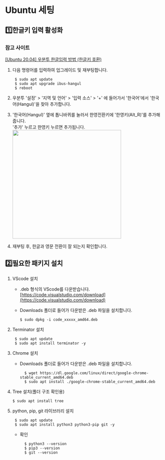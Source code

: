 # Ubuntu 세팅

## <h2 style="font-weight: 900;">1️⃣한글키 입력 활성화</h2>

### 참고 사이트
[[Ubuntu 20.04] 우분투 한글입력 방법 (한글키 호환)](https://freeablelab.tistory.com/138) 

1. 다음 명령어를 입력하여 업그레이드 및 재부팅합니다.

        $ sudo apt update
        $ sudo apt upgrade ibus-hangul
        $ reboot 

2. 우분투 '설정' > '지역 및 언어' > '입력 소스' > '+' 에 들어가서 '한국어'에서 '한국어(Hangul)'을 찾아 추가합니다. 

3. '한국어(Hangul)' 옆에 톱니바퀴를 눌러서 한영전환키에 '한영키(Alt_R)'를 추가해줍니다.  
    '추가' 누르고 한영키 누르면 추가됩니다.  
    <img src="/ynu-wiki/images/ubuntu/hangul.png" width="350"/>

4. 재부팅 후, 한글과 영문 전환이 잘 되는지 확인합니다. 

## <h2 style="font-weight: 900;">2️⃣필요한 패키지 설치</h2>

1. VScode 설치

    - .deb 형식의 VScode를 다운받습니다.  
        [https://code.visualstudio.com/download](https://code.visualstudio.com/download)

    - Downloads 폴더로 들어가 다운받은 .deb 파일을 설치합니다.

        ```$ sudo dpkg -i code_xxxxx_amd64.deb```
    
2. Terminator 설치 

        $ sudo apt update
        $ sudo apt install terminator -y

3. Chrome 설치

    - Downloads 폴더로 들어가 다운받은 .deb 파일을 설치합니다.

            $ wget https://dl.google.com/linux/direct/google-chrome-stable_current_amd64.deb
            $ sudo apt install ./google-chrome-stable_current_amd64.deb

4. Tree 설치(폴더 구조 확인용)  
    
    ```$ sudo apt install tree```

5. python, pip, git 라이브러리 설치

        $ sudo apt update
        $ sudo apt install python3 python3-pip git -y

    - 확인

            $ python3 --version
            $ pip3 --version
            $ git --version